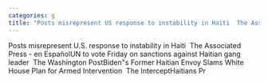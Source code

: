 ```yaml
---
categories: g
title: "Posts misrepresent US response to instability in Haiti  The Associated Press  en Español"
---
```

Posts misrepresent U.S. response to instability in Haiti&nbsp;&nbsp;The Associated Press - en EspañolUN to vote Friday on sanctions against Haitian gang leader&nbsp;&nbsp;The Washington PostBiden"s Former Haitian Envoy Slams White House Plan for Armed Intervention&nbsp;&nbsp;The InterceptHaitians Pr